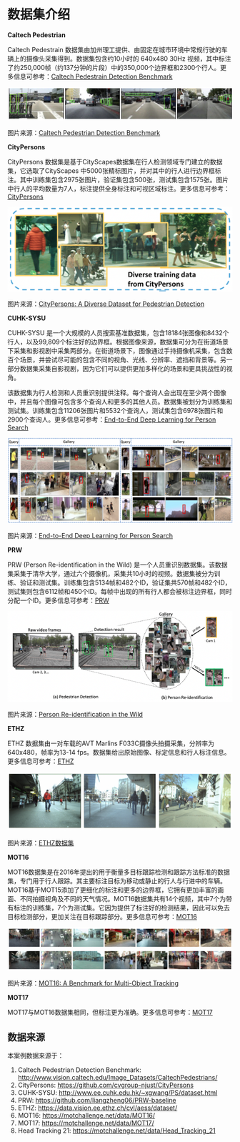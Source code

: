 # 数据集介绍

**Caltech Pedestrian**

Caltech Pedestrain 数据集由加州理工提供、由固定在城市环境中常规行驶的车辆上的摄像头采集得到。数据集包含约10小时的 640x480 30Hz 视频，其中标注了约250,000帧（约137分钟的片段）中的350,000个边界框和2300个行人。更多信息可参考：[Caltech Pedestrain Detection Benchmark](http://www.vision.caltech.edu/Image_Datasets/CaltechPedestrians/)

![caltech dataset](./images/dataset/caltech.png)

图片来源：[Caltech Pedestrian Detection Benchmark](http://www.vision.caltech.edu/Image_Datasets/CaltechPedestrians/)



**CityPersons**

CityPersons 数据集是基于CityScapes数据集在行人检测领域专门建立的数据集，它选取了CityScapes 中5000张精标图片，并对其中的行人进行边界框标注。其中训练集包含2975张图片，验证集包含500张，测试集包含1575张。图片中行人的平均数量为7人，标注提供全身标注和可视区域标注。更多信息可参考：[CityPersons](https://github.com/cvgroup-njust/CityPersons)

![CityPersons](./images/dataset/citypersons.png)

图片来源：[CityPersons: A Diverse Dataset for Pedestrian Detection](https://arxiv.org/pdf/1702.05693.pdf)



**CUHK-SYSU**

CUHK-SYSU 是一个大规模的人员搜索基准数据集，包含18184张图像和8432个行人，以及99,809个标注好的边界框。根据图像来源，数据集可分为在街道场景下采集和影视剧中采集两部分。在街道场景下，图像通过手持摄像机采集，包含数百个场景，并尝试尽可能的包含不同的视角、光线、分辨率、遮挡和背景等。另一部分数据集采集自影视剧，因为它们可以提供更加多样化的场景和更具挑战性的视角。

该数据集为行人检测和人员重识别提供注释。每个查询人会出现在至少两个图像中，并且每个图像可包含多个查询人和更多的其他人员。数据集被划分为训练集和测试集。训练集包含11206张图片和5532个查询人，测试集包含6978张图片和2900个查询人。更多信息可参考：[End-to-End Deep Learning for Person Search](http://www.ee.cuhk.edu.hk/~xgwang/PS/dataset.html)

![CUHK-SYSU](./images/dataset/cuhk_sysu.png)

图片来源：[End-to-End Deep Learning for Person Search](http://www.ee.cuhk.edu.hk/~xgwang/PS/dataset.html)



**PRW**

PRW (Person Re-identification in the Wild) 是一个人员重识别数据集。该数据集采集于清华大学，通过六个摄像机，采集共10小时的视频。数据集被分为训练、验证和测试集。训练集包含5134帧和482个ID，验证集共570帧和482个ID，测试集则包含6112帧和450个ID。每帧中出现的所有行人都会被标注边界框，同时分配一个ID。更多信息可参考：[PRW](https://github.com/liangzheng06/PRW-baseline)

![prw](./images/dataset/prw.png)

图片来源：[Person Re-identification in the Wild](https://arxiv.org/pdf/1604.02531.pdf)



**ETHZ**

ETHZ 数据集由一对车载的AVT Marlins F033C摄像头拍摄采集，分辨率为 640x480，帧率为13-14 fps。数据集给出原始图像、标定信息和行人标注信息。更多信息可参考：[ETHZ](https://data.vision.ee.ethz.ch/cvl/aess/dataset/)

![ETHZ](./images/dataset/ethz.png)

图片来源：[ETHZ数据集](https://data.vision.ee.ethz.ch/cvl/aess/dataset/)



**MOT16**

MOT16数据集是在2016年提出的用于衡量多目标跟踪检测和跟踪方法标准的数据集，专门用于行人跟踪。其主要标注目标为移动或静止的行人与行进中的车辆。MOT16基于MOT15添加了更细化的标注和更多的边界框，它拥有更加丰富的画面、不同拍摄视角及不同的天气情况。MOT16数据集共有14个视频，其中7个为带有标注的训练集，7个为测试集。它因为提供了标注好的检测结果，因此可以免去目标检测部分，更加关注在目标跟踪部分。更多信息可参考：[MOT16](https://motchallenge.net/data/MOT16/)

![mot16](./images/dataset/mot16.png)

图片来源：[MOT16: A Benchmark for Multi-Object Tracking](https://arxiv.org/pdf/1603.00831.pdf)



**MOT17**

MOT17与MOT16数据集相同，但标注更为准确。更多信息可参考：[MOT17](https://motchallenge.net/data/MOT17/)



## 数据来源

本案例数据来源于：

1. Caltech Pedestrian Detection Benchmark: http://www.vision.caltech.edu/Image_Datasets/CaltechPedestrians/
2. CityPersons: https://github.com/cvgroup-njust/CityPersons
3. CUHK-SYSU: http://www.ee.cuhk.edu.hk/~xgwang/PS/dataset.html
4. PRW: https://github.com/liangzheng06/PRW-baseline
5. ETHZ: https://data.vision.ee.ethz.ch/cvl/aess/dataset/
6. MOT16: https://motchallenge.net/data/MOT16/
7. MOT17: https://motchallenge.net/data/MOT17/
8. Head Tracking 21: https://motchallenge.net/data/Head_Tracking_21
